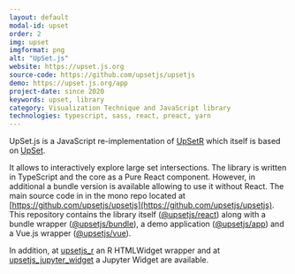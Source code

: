 ```yaml
---
layout: default
modal-id: upset
order: 2
img: upset
imgformat: png
alt: "UpSet.js"
website: https://upset.js.org
source-code: https://github.com/upsetjs/upsetjs
demo: https://upset.js.org/app
project-date: since 2020
keywords: upset, library
category: Visualization Technique and JavaScript library
technologies: typescript, sass, react, preact, yarn
---
```


UpSet.js is a JavaScript re-implementation of [UpSetR](https://www.rdocumentation.org/packages/UpSetR/) which itself is based on [UpSet](http://vcg.github.io/upset/about/).

It allows to interactively explore large set intersections. The library is written in TypeScript and the core as a Pure React component. However, in additional a bundle version is available allowing to use it without React. The main source code in in the mono repo located at [https://github.com/upsetjs/upsetjs](https://github.com/upsetjs/upsetjs). This repository contains the library itself ([@upsetjs/react](https://github.com/upsetjs/upsetjs/tree/master/packages/react)) along with a bundle wrapper ([@upsetjs/bundle](https://github.com/upsetjs/upsetjs/tree/master/packages/bundle)), a demo application ([@upsetjs/app](https://github.com/upsetjs/upsetjs/tree/master/packages/app)) and a Vue.js wrapper ([@upsetjs/vue](https://github.com/upsetjs/upsetjs/tree/master/packages/vue)).

In addition, at [upsetjs_r](https://github.com/upsetjs/upsetjs_r) an R HTMLWidget wrapper and at [upsetjs_jupyter_widget](https://github.com/upsetjs/upsetjs_jupyter_widget) a Jupyter Widget are available.